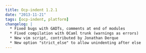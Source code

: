 ```yaml
---
title: Ocp-indent 1.2.1
date: "2013-11-21"
tags: [ocp-indent, platform]
changelog: |
  * Fixed bugs with GADTs, comments at end of modules
  * Fixed compilation with OCaml trunk (warnings as errors)
  * New vim script, contributed by Jonathan Derque
  * New option "strict_else" to allow unindenting after else
---
```


